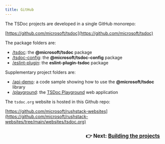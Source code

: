 ```yaml
---
title: GitHub
---
```


The TSDoc projects are developed in a single GitHub monorepo:

[https://github.com/microsoft/tsdoc](https://github.com/microsoft/tsdoc)

The package folders are:

- [/tsdoc](https://github.com/microsoft/tsdoc/tree/main/tsdoc): the **@microsoft/tsdoc** package
- [/tsdoc-config](https://github.com/microsoft/tsdoc/tree/main/tsdoc-config): the **@microsoft/tsdoc-config** package
- [/eslint-plugin](https://github.com/microsoft/tsdoc/tree/main/eslint-plugin): the **eslint-plugin-tsdoc** package

Supplementary project folders are:

- [/api-demo](https://github.com/microsoft/tsdoc/tree/main/api-demo): a code sample showing how to use
  the **@microsoft/tsdoc** library
- [/playground](https://github.com/microsoft/tsdoc/tree/main/playground): the [TSDoc Playground](/play) web application

The `tsdoc.org` website is hosted in this Github repo:

[https://github.com/microsoft/rushstack-websites](https://github.com/microsoft/rushstack-websites/tree/main/websites/tsdoc.org)

<p style="text-align: right; font-weight: bold; font-size: larger; padding-top: 10px;">
👉 Next: <a href="../pages/contributing/building.md">Building the projects</a>
</p>

